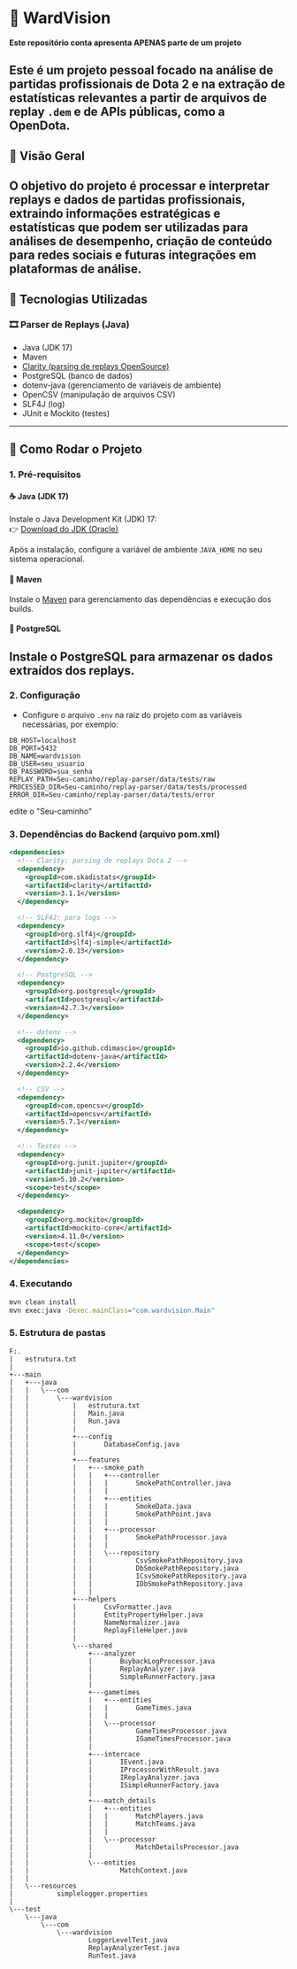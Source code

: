 # 🧠 WardVision
**Este repositório conta apresenta APENAS parte de um projeto**

Este é um projeto pessoal focado na **análise de partidas profissionais de Dota 2** e na **extração de estatísticas relevantes** a partir de arquivos de replay `.dem` e de **APIs públicas**, como a OpenDota.
---

## 🎯 Visão Geral

O objetivo do projeto é processar e interpretar replays e dados de partidas profissionais, extraindo **informações estratégicas e estatísticas** que podem ser utilizadas para análises de desempenho, criação de conteúdo para redes sociais e futuras integrações em plataformas de análise.
---

## 🧰 Tecnologias Utilizadas

### 🎞️ Parser de Replays (Java)
- Java (JDK 17)
- Maven
- [Clarity (parsing de replays OpenSource)](https://github.com/skadistats/clarity)
- PostgreSQL (banco de dados)
- dotenv-java (gerenciamento de variáveis de ambiente)
- OpenCSV (manipulação de arquivos CSV)
- SLF4J (log)
- JUnit e Mockito (testes)
---

## 🚀 Como Rodar o Projeto

### 1. Pré-requisitos

#### ☕ Java (JDK 17)

Instale o Java Development Kit (JDK) 17:  
👉 [Download do JDK (Oracle)](https://www.oracle.com/java/technologies/javase/jdk17-archive-downloads.html)

Após a instalação, configure a variável de ambiente `JAVA_HOME` no seu sistema operacional.

#### 🔧 Maven

Instale o [Maven](https://maven.apache.org/install.html) para gerenciamento das dependências e execução dos builds.

#### 🐘 PostgreSQL

Instale o PostgreSQL para armazenar os dados extraídos dos replays.
---

### 2. Configuração

- Configure o arquivo `.env` na raiz do projeto com as variáveis necessárias, por exemplo:

```env
DB_HOST=localhost
DB_PORT=5432
DB_NAME=wardvision
DB_USER=seu_usuario
DB_PASSWORD=sua_senha
REPLAY_PATH=Seu-caminho/replay-parser/data/tests/raw
PROCESSED_DIR=Seu-caminho/replay-parser/data/tests/processed
ERROR_DIR=Seu-caminho/replay-parser/data/tests/error
```

edite o "Seu-caminho"

### 3. Dependências do Backend (arquivo pom.xml)

```xml
<dependencies>
  <!-- Clarity: parsing de replays Dota 2 -->
  <dependency>
    <groupId>com.skadistats</groupId>
    <artifactId>clarity</artifactId>
    <version>3.1.1</version>
  </dependency>

  <!-- SLF4J: para logs -->
  <dependency>
    <groupId>org.slf4j</groupId>
    <artifactId>slf4j-simple</artifactId>
    <version>2.0.13</version>
  </dependency>

  <!-- PostgreSQL -->
  <dependency>
    <groupId>org.postgresql</groupId>
    <artifactId>postgresql</artifactId>
    <version>42.7.3</version>
  </dependency>

  <!-- dotenv -->
  <dependency>
    <groupId>io.github.cdimascio</groupId>
    <artifactId>dotenv-java</artifactId>
    <version>2.2.4</version>
  </dependency>

  <!-- CSV -->
  <dependency>
    <groupId>com.opencsv</groupId>
    <artifactId>opencsv</artifactId>
    <version>5.7.1</version>
  </dependency>

  <!-- Testes -->
  <dependency>
    <groupId>org.junit.jupiter</groupId>
    <artifactId>junit-jupiter</artifactId>
    <version>5.10.2</version>
    <scope>test</scope>
  </dependency>

  <dependency>
    <groupId>org.mockito</groupId>
    <artifactId>mockito-core</artifactId>
    <version>4.11.0</version>
    <scope>test</scope>
  </dependency>
</dependencies>
```

### 4. Executando

```bash
mvn clean install
mvn exec:java -Dexec.mainClass="com.wardvision.Main"
```

### 5. Estrutura de pastas
```plaintext
F:.
|   estrutura.txt
|   
+---main
|   +---java
|   |   \---com
|   |       \---wardvision
|   |           |   estrutura.txt
|   |           |   Main.java
|   |           |   Run.java
|   |           |   
|   |           +---config
|   |           |       DatabaseConfig.java
|   |           |       
|   |           +---features       
|   |           |   +---smoke_path
|   |           |   |   +---controller
|   |           |   |   |       SmokePathController.java
|   |           |   |   |       
|   |           |   |   +---entities
|   |           |   |   |       SmokeData.java
|   |           |   |   |       SmokePathPoint.java
|   |           |   |   |       
|   |           |   |   +---processor
|   |           |   |   |       SmokePathProcessor.java
|   |           |   |   |       
|   |           |   |   \---repository
|   |           |   |           CsvSmokePathRepository.java
|   |           |   |           DbSmokePathRepository.java
|   |           |   |           ICsvSmokePathRepository.java
|   |           |   |           IDbSmokePathRepository.java
|   |           |   |                 
|   |           +---helpers
|   |           |       CsvFormatter.java
|   |           |       EntityPropertyHelper.java
|   |           |       NameNormalizer.java
|   |           |       ReplayFileHelper.java
|   |           |       
|   |           \---shared
|   |               +---analyzer
|   |               |       BuybackLogProcessor.java
|   |               |       ReplayAnalyzer.java
|   |               |       SimpleRunnerFactory.java
|   |               |       
|   |               +---gametimes
|   |               |   +---entities
|   |               |   |       GameTimes.java
|   |               |   |       
|   |               |   \---processor
|   |               |           GameTimesProcessor.java
|   |               |           IGameTimesProcessor.java
|   |               |           
|   |               +---intercace
|   |               |       IEvent.java
|   |               |       IProcessorWithResult.java
|   |               |       IReplayAnalyzer.java
|   |               |       ISimpleRunnerFactory.java
|   |               |       
|   |               +---match_details
|   |               |   +---entities
|   |               |   |       MatchPlayers.java
|   |               |   |       MatchTeams.java
|   |               |   |       
|   |               |   \---processor
|   |               |           MatchDetailsProcessor.java
|   |               |           
|   |               \---entities
|   |                       MatchContext.java
|   |                       
|   \---resources
|           simplelogger.properties
|           
\---test
    \---java
        \---com
            \---wardvision
                    LoggerLevelTest.java
                    ReplayAnalyzerTest.java
                    RunTest.java
```